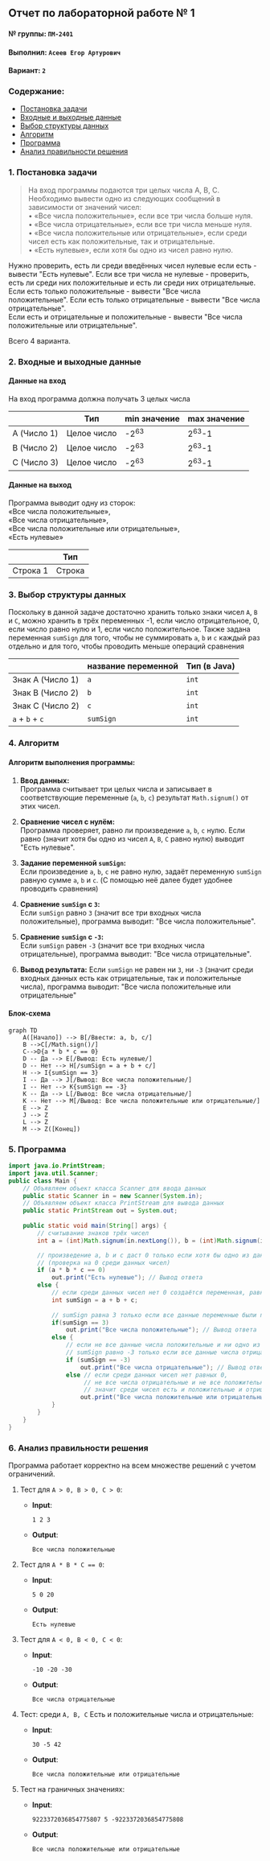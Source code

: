 ## Отчет по лабораторной работе № 1

#### № группы: `ПМ-2401`

#### Выполнил: `Асеев Егор Артурович`

#### Вариант: `2`

### Cодержание:

- [Постановка задачи](#1-постановка-задачи)
- [Входные и выходные данные](#2-входные-и-выходные-данные)
- [Выбор структуры данных](#3-выбор-структуры-данных)
- [Алгоритм](#4-алгоритм)
- [Программа](#5-программа)
- [Анализ правильности решения](#6-анализ-правильности-решения)

### 1. Постановка задачи

> На вход программы подаются три целых числа A, B, C. Необходимо вывести одно из следующих сообщений в зависимости от значений чисел:\
• «Все числа положительные», если все три числа больше нуля.\
• «Все числа отрицательные», если все три числа меньше нуля.\
• «Все числа положительные или отрицательные», если среди чисел
есть как положительные, так и отрицательные.\
• «Есть нулевые», если хотя бы одно из чисел равно нулю.

Нужно проверить, есть ли среди введённых чисел нулевые если есть - вывести "Есть нулевые".
Если все три числа не нулевые - проверить, есть ли среди них положительные и есть ли среди них отрицательные.  
Если есть только положительные - вывести "Все числа положительные".
Если есть только отрицательные - вывести "Все числа отрицательные".  
Если есть и отрицательные и положительные - вывести "Все числа положительные или отрицательные".

Всего 4 варианта. 

### 2. Входные и выходные данные

#### Данные на вход

На вход программа должна получать 3 целых числа

|             | Тип         | min значение    | max значение     |
|-------------|-------------|-----------------|------------------|
| A (Число 1) | Целое число | -2<sup>63</sup> | 2<sup>63</sup>-1 |
| B (Число 2) | Целое число | -2<sup>63</sup> | 2<sup>63</sup>-1 |
| С (Число 3) | Целое число | -2<sup>63</sup> | 2<sup>63</sup>-1 |
#### Данные на выход

Программа выводит одну из сторок:  
«Все числа положительные»,  
«Все числа отрицательные»,  
«Все числа положительные или отрицательные»,  
«Есть нулевые»

|          | Тип    |
|----------|--------|
| Строка 1 | Строка |

### 3. Выбор структуры данных

Поскольку в данной задаче достаточно хранить только знаки чисел `A`, `B` и `C`, 
можно хранить в трёх переменных -1, если число отрицательное, 
0, если число равно нулю и 1, если число положительное.
Также задана переменная `sumSign` для того, чтобы не суммировать `a`, `b` и `c` каждый раз отдельно
и для того, чтобы проводить меньше операций сравнения

|                  | название переменной | Тип (в Java) | 
|------------------|---------------------|--------------|
| Знак A (Число 1) | `a`                 | `int`        |
| Знак B (Число 2) | `b`                 | `int`        | 
| Знак C (Число 2) | `c`                 | `int`        | 
| `a` + `b` + `c`  | `sumSign`           | `int`        | 


### 4. Алгоритм

#### Алгоритм выполнения программы:

1. **Ввод данных:**  
   Программа считывает три целых числа 
   и записывает в соответствующие переменные (`a`, `b`, `c`) результат `Math.signum()` от этих чисел.

2. **Сравнение чисел с нулём:**  
   Программа проверяет, равно ли произведение `a`, `b`, `c` нулю. 
   Если равно (значит хотя бы одно из чисел `A`, `B`, `C` равно нулю) выводит "Есть нулевые".

3. **Задание переменной `sumSign`:**  
   Если произведение `a`, `b`, `c` не равно нулю, задаёт переменную `sumSign` равную сумме `a`, `b` и `c`.
   (С помощью неё далее будет удобнее проводить сравнения)  

4. **Сравнение `sumSign` с `3`:**  
   Если `sumSign` равно `3` (значит все три входных числа положительные), программа выводит: "Все числа положительные".

5. **Сравнение `sumSign` с `-3`:**  
   Если `sumSign` равен `-3` (значит все три входных числа отрицательные), программа выводит: "Все числа отрицательные".

6. **Вывод результата:**
   Если `sumSign` не равен ни `3`, ни `-3` 
   (значит среди входных данных есть как отрицательные, так и положительные числа), 
   программа выводит: "Все числа положительные или отрицательные"

#### Блок-схема

```mermaid
graph TD
    A([Начало]) --> B[/Ввести: a, b, c/]
    B -->C[/Math.sign()/]
    C-->D{a * b * c == 0}
    D -- Да --> E[/Вывод: Есть нулевые/]
    D -- Нет --> H[/sumSign = a + b + c/]
    H --> I{sumSign == 3}
    I -- Да --> J[/Вывод: Все числа положительные/]
    I -- Нет --> K{sumSign == -3}
    K -- Да --> L[/Вывод: Все числа отрицательные/]
    K -- Нет --> M[/Вывод: Все числа положительные или отрицательные/]
    E --> Z
    J --> Z
    L --> Z
    M --> Z([Конец])

```

### 5. Программа

```java
import java.io.PrintStream;
import java.util.Scanner;
public class Main {
    // Объявляем объект класса Scanner для ввода данных
    public static Scanner in = new Scanner(System.in);
    // Объявляем объект класса PrintStream для вывода данных
    public static PrintStream out = System.out;
    
    public static void main(String[] args) {
        // считывание знаков трёх чисел
        int a = (int)Math.signum(in.nextLong()), b = (int)Math.signum(in.nextLong()), c = (int)Math.signum(in.nextLong());

        // произведение a, b и c даст 0 только если хотя бы одно из данных чисел равно 0
        // (проверка на 0 среди данных чисел)
        if (a * b * c == 0)
            out.print("Есть нулевые"); // Вывод ответа
        else {
            // если среди данных чисел нет 0 создаётся переменная, равная сумме "знаков" данных чисел
            int sumSign = a + b + c;
            
            // sumSign равна 3 только если все данные переменные были положительными
            if(sumSign == 3)
                out.print("Все числа положительные"); // Вывод ответа
            else {
                // если не все данные числа положительные и ни одно из них не равно 0
                // sumSign равно -3 только если все данные числа отрицательные
                if (sumSign == -3)
                    out.print("Все числа отрицательные"); // Вывод ответа
                else // если среди данных чисел нет равных 0,
                     // не все числа отрицательные и не все положительные,
                     // значит среди чисел есть и положительные и отрицательные
                    out.print("Все числа положительные или отрицательные"); // Вывод ответа
            }
        }
    }
}
```

### 6. Анализ правильности решения

Программа работает корректно на всем множестве решений с учетом ограничений.

1. Тест для `A > 0, B > 0, C > 0`:

    - **Input**:
        ```
        1 2 3
        ```

    - **Output**:
        ```
        Все числа положительные
        ```

2. Тест для `A * B * C == 0`:

    - **Input**:
        ```
        5 0 20
        ```

    - **Output**:
        ```
        Есть нулевые
        ```

3. Тест для `A < 0, B < 0, C < 0`:

    - **Input**:
        ```
        -10 -20 -30
        ```

    - **Output**:
        ```
        Все числа отрицательные
        ```

4. Тест: среди `A, B, C` Есть и положительные числа и отрицательные:

    - **Input**:
        ```
        30 -5 42
        ```

    - **Output**:
        ```
        Все числа положительные или отрицательные
        ```

5. Тест на граничных значениях:

    - **Input**:
        ```
        9223372036854775807 5 -9223372036854775808
        ```

    - **Output**:
        ```
        Все числа положительные или отрицательные
        ```
